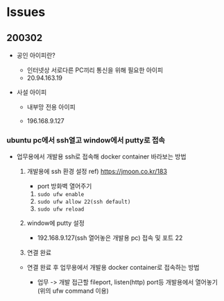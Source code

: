 # Issues

## 200302

* 공인 아이피란? 

  * 인터넷상 서로다른 PC끼리 통신을 위해 필요한 아이피
  * 20.94.163.19

* 사설 아이피

  * 내부망 전용 아이피

  * 196.168.9.127

    

### ubuntu pc에서 ssh열고 window에서 putty로 접속

* 업무용에서 개발용 ssh로 접속해 docker container 바라보는 방법

  1. 개발용에 ssh 환경 설정 ref) https://jmoon.co.kr/183

     * port 방화벽 열어주기

     1. `sudo ufw enable`
     2. `sudo ufw allow 22(ssh default)`
     3. `sudo ufw reload`

  2. window에 putty 설정

     * 192.168.9.127(ssh 열어놓은 개발용 pc) 접속 및 포트 22

  3. 연결 완료




  * 연결 완료 후 업무용에서 개발용 docker container로 접속하는 방법

    * 업무 -> 개발 접근할 fileport, listen(http) port등 개발용에서 열어놓기(위의 ufw command 이용)
